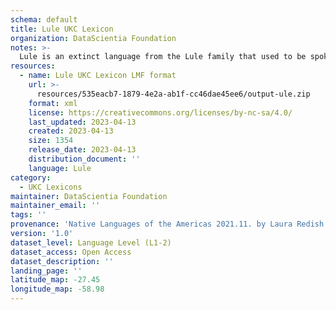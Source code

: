 ```yaml
---
schema: default
title: Lule UKC Lexicon
organization: DataScientia Foundation
notes: >-
  Lule is an extinct language from the Lule family that used to be spoken in South America. The UKC Lexicon of Lule is represented as a lexico-semantic network. It consists of words, word senses, synsets, as well as sense-level and synset-level relationships
resources:
  - name: Lule UKC Lexicon LMF format
    url: >-
      resources/535eacb7-1879-4e2a-ab1f-cc46dae45ee6/output-ule.zip
    format: xml
    license: https://creativecommons.org/licenses/by-nc-sa/4.0/
    last_updated: 2023-04-13
    created: 2023-04-13
    size: 1354
    release_date: 2023-04-13
    distribution_document: ''
    language: Lule
category:
  - UKC Lexicons
maintainer: DataScientia Foundation
maintainer_email: ''
tags: ''
provenance: 'Native Languages of the Americas 2021.11. by Laura Redish and Orrin Lewis (http://www.native-languages.org); Princeton WordNet 2.1 by Princeton University (https://wordnet.princeton.edu)'
version: '1.0'
dataset_level: Language Level (L1-2)
dataset_access: Open Access
dataset_description: ''
landing_page: ''
latitude_map: -27.45
longitude_map: -58.98
---
```

